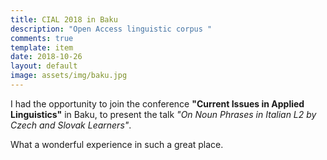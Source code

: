 ```yaml
---
title: CIAL 2018 in Baku
description: "Open Access linguistic corpus "
comments: true
template: item
date: 2018-10-26
layout: default
image: assets/img/baku.jpg
---
```


I had the opportunity to join the conference **"Current Issues in Applied Linguistics"** in Baku,
to present the talk *"On Noun Phrases in Italian L2 by Czech and Slovak Learners"*.

What a wonderful experience in such a great place.

